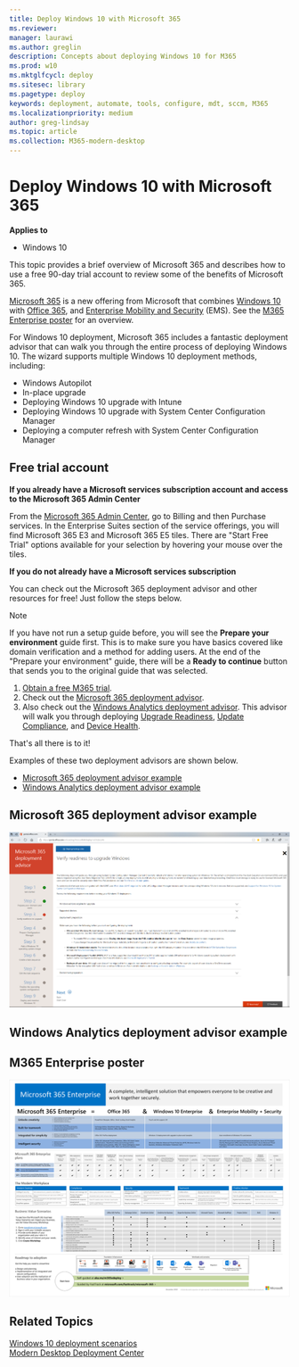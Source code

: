 ```yaml
---
title: Deploy Windows 10 with Microsoft 365
ms.reviewer: 
manager: laurawi
ms.author: greglin
description: Concepts about deploying Windows 10 for M365
ms.prod: w10
ms.mktglfcycl: deploy
ms.sitesec: library
ms.pagetype: deploy
keywords: deployment, automate, tools, configure, mdt, sccm, M365
ms.localizationpriority: medium
author: greg-lindsay
ms.topic: article
ms.collection: M365-modern-desktop
---
```


# Deploy Windows 10 with Microsoft 365

**Applies to**

-   Windows 10

This topic provides a brief overview of Microsoft 365 and describes how to use a free 90-day trial account to review some of the benefits of Microsoft 365.

[Microsoft 365](https://www.microsoft.com/microsoft-365) is a new offering from Microsoft that combines [Windows 10](https://www.microsoft.com/windows/features) with [Office 365](https://products.office.com/business/explore-office-365-for-business), and [Enterprise Mobility and Security](https://www.microsoft.com/cloud-platform/enterprise-mobility-security) (EMS). See the [M365 Enterprise poster](#m365-enterprise-poster) for an overview.

For Windows 10 deployment, Microsoft 365 includes a fantastic deployment advisor that can walk you through the entire process of deploying Windows 10. The wizard supports multiple Windows 10 deployment methods, including:

- Windows Autopilot
- In-place upgrade
- Deploying Windows 10 upgrade with Intune
- Deploying Windows 10 upgrade with System Center Configuration Manager
- Deploying a computer refresh with System Center Configuration Manager

## Free trial account

**If you already have a Microsoft services subscription account and access to the Microsoft 365 Admin Center**

From the [Microsoft 365 Admin Center](https://portal.office.com), go to Billing and then Purchase services.
In the Enterprise Suites section of the service offerings, you will find Microsoft 365 E3 and Microsoft 365 E5 tiles.
There are "Start Free Trial" options available for your selection by hovering your mouse over the tiles.

**If you do not already have a Microsoft services subscription**

You can check out the Microsoft 365 deployment advisor and other resources for free! Just follow the steps below. 

>[!NOTE]
>If you have not run a setup guide before, you will see the **Prepare your environment** guide first. This is to make sure you have basics covered like domain verification and a method for adding users. At the end of the "Prepare your environment" guide, there will be a **Ready to continue** button that sends you to the original guide that was selected.

1. [Obtain a free M365 trial](https://docs.microsoft.com/office365/admin/try-or-buy-microsoft-365).
2. Check out the [Microsoft 365 deployment advisor](https://portal.office.com/onboarding/Microsoft365DeploymentAdvisor#/).
3. Also check out the [Windows Analytics deployment advisor](https://portal.office.com/onboarding/WindowsAnalyticsDeploymentAdvisor#/). This advisor will walk you through deploying [Upgrade Readiness](https://docs.microsoft.com/windows/deployment/upgrade/manage-windows-upgrades-with-upgrade-readiness), [Update Compliance](https://docs.microsoft.com/windows/deployment/update/update-compliance-monitor), and [Device Health](https://docs.microsoft.com/windows/deployment/update/device-health-monitor). 

That's all there is to it! 

Examples of these two deployment advisors are shown below.

- [Microsoft 365 deployment advisor example](#microsoft-365-deployment-advisor-example)
- [Windows Analytics deployment advisor example](#windows-analytics-deployment-advisor-example)

## Microsoft 365 deployment advisor example
![Microsoft 365 deployment advisor](images/m365da.png)

## Windows Analytics deployment advisor example


## M365 Enterprise poster

[![M365 Enterprise poster](images/m365e.png)](https://aka.ms/m365eposter)

## Related Topics

[Windows 10 deployment scenarios](windows-10-deployment-scenarios.md)<br>
[Modern Desktop Deployment Center](https://docs.microsoft.com/microsoft-365/enterprise/desktop-deployment-center-home)



